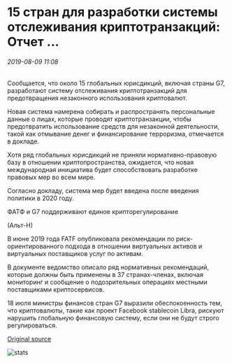 # 15 стран для разработки системы отслеживания криптотранзакций: Отчет ...

###### 2019-08-09 11:08

Сообщается, что около 15 глобальных юрисдикций, включая страны G7, разработают систему отслеживания криптотранзакций для предотвращения незаконного использования криптовалют.

Новая система намерена собирать и распространять персональные данные о лицах, которые проводят криптотранзакции, чтобы предотвратить использование средств для незаконной деятельности, такой как отмывание денег и финансирование терроризма, отмечается в докладе.

Хотя ряд глобальных юрисдикций не приняли нормативно-правовую базу в отношении криптопространства, ожидается, что новая международная инициатива будет способствовать разработке правовых мер во всем мире.

Согласно докладу, система мер будет введена после введения политики в 2020 году.

ФАТФ и G7 поддерживают единое крипторегулирование

(Альт-Н)

В июне 2019 года FATF опубликовала рекомендации по риск-ориентированного подхода в отношении виртуальных активов и виртуальных поставщиков услуг по активам.

В документе ведомство описало ряд нормативных рекомендаций, которые должны быть применены в 37 странах-членах, включая мониторинг и сообщение о подозрительных операциях местными поставщиками криптосервисов.

18 июля министры финансов стран G7 выразили обеспокоенность тем, что криптовалюты, такие как проект Facebook stablecoin Libra, рискуют нарушить глобальную финансовую систему, если они не будут строго регулироваться.

[Original source](https://cointelegraph.com/news/15-countries-to-develop-crypto-transaction-tracking-system-report)

![stats](https://c.statcounter.com/11760860/0/a89fa40b/1/ "stats")